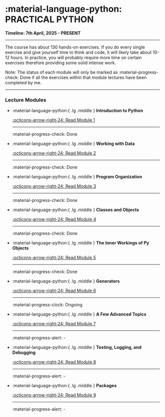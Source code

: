 # **:material-language-python: PRACTICAL PYTHON**

**Timeline: 7th April, 2025 - PRESENT**

-----

The course has about 130 hands-on exercises.  If you do every single exercise and give yourself time to think and code, it will likely take about 10-12 hours. In practice, you will probably require more time on certain exercises therefore providing some solid intense work.

Note: The status of each module will only be marked as :material-progress-check: Done if all the exercises within that module lectures have been completed by me.

-----

### Lecture Modules

<div class="grid cards" markdown>

-   :material-language-python:{ .lg .middle } __Introduction to Python__

    [:octicons-arrow-right-24: Read Module 1](01_Introduction/00_Overview.md)

    ---

    :material-progress-check: Done


-   :material-language-python:{ .lg .middle } __Working with Data__

    [:octicons-arrow-right-24: Read Module 2](02_Working_with_data/00_Overview.md)

    ---

    :material-progress-check: Done


-   :material-language-python:{ .lg .middle } __Program Organization__

    [:octicons-arrow-right-24: Read Module 3](03_Program_organization/00_Overview.md)

    ---

    :material-progress-check: Done


-   :material-language-python:{ .lg .middle } __Classes and Objects__

    [:octicons-arrow-right-24: Read Module 4](04_Classes_objects/00_Overview.md)

    ---

    :material-progress-check: Done


-   :material-language-python:{ .lg .middle } __The Inner Workings of Py Objects__

    [:octicons-arrow-right-24: Read Module 5](05_Object_model/00_Overview.md)

    ---

    :material-progress-check: Done

-   :material-language-python:{ .lg .middle } __Generators__

    [:octicons-arrow-right-24: Read Module 6](06_Generators/00_Overview.md)

    ---

    :material-progress-clock: Ongoing

-   :material-language-python:{ .lg .middle } __A Few Advanced Topics__

    [:octicons-arrow-right-24: Read Module 7](07_Advanced_Topics/00_Overview.md)

    ---

    :material-progress-alert: -

-   :material-language-python:{ .lg .middle } __Testing, Logging, and Debugging__

    [:octicons-arrow-right-24: Read Module 8](08_Testing_debugging/00_Overview.md)

    ---

    :material-progress-alert: -

-   :material-language-python:{ .lg .middle } __Packages__

    [:octicons-arrow-right-24: Read Module 9](09_Packages/00_Overview.md)

    ---

    :material-progress-alert: -

</div>